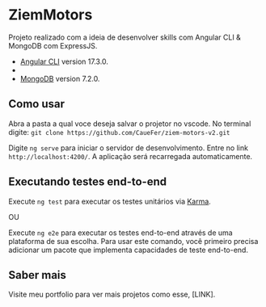 # ZiemMotors

Projeto realizado com a ideia de desenvolver skills com Angular CLI & MongoDB com ExpressJS.

- [Angular CLI](https://github.com/angular/angular-cli) version 17.3.0.
- 
- [MongoDB]((https://www.mongodb.com/docs/)) version 7.2.0.

## Como usar

Abra a pasta a qual voce deseja salvar o projetor no vscode.
No terminal digite: `git clone https://github.com/CaueFer/ziem-motors-v2.git`

Digite `ng serve` para iniciar o servidor de desenvolvimento. Entre no link `http://localhost:4200/`. A aplicação será recarregada automaticamente.


## Executando testes end-to-end

Execute `ng test` para executar os testes unitários via [Karma](https://karma-runner.github.io).

OU

Execute `ng e2e` para executar os testes end-to-end através de uma plataforma de sua escolha. Para usar este comando, você primeiro precisa adicionar um pacote que implementa capacidades de teste end-to-end.

## Saber mais

Visite meu portfolio para ver mais projetos como esse, [LINK].
